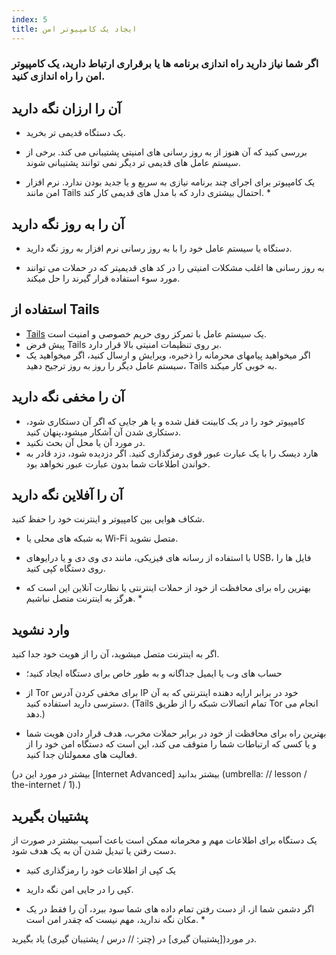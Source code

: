 ```yaml
---
index: 5
title: ایجاد یک کامپیوتر امن
---
```

### اگر شما نیاز دارید راه اندازی برنامه ها یا برقراری ارتباط دارید، یک کامپیوتر امن را راه اندازی کنید.

## آن را ارزان نگه دارید

*   یک دستگاه قدیمی تر بخرید.
*   بررسی کنید که آن هنوز از به روز رسانی های امنیتی پشتیبانی می کند. برخی از سیستم عامل های قدیمی تر دیگر نمی توانند پشتیبانی شوند.

* یک کامپیوتر برای اجرای چند برنامه نیازی به سریع و یا جدید بودن ندارد. نرم افزار امن مانند Tails احتمال بیشتری دارد که با مدل های قدیمی کار کند. *

## آن را به روز نگه دارید

*   دستگاه یا سیستم عامل خود را با به روز رسانی نرم افزار به روز نگه دارید.

* به روز رسانی ها اغلب مشکلات امنیتی را در کد های قدیمیتر که در حملات می توانند مورد سوء استفاده قرار گیرند را حل میکند.

## استفاده از Tails

* [Tails](https://tails.boum.org/) یک سیستم عامل با تمرکز روی حریم خصوصی و امنیت است.
* پیش فرض Tails بر روی تنظیمات امنیتی بالا قرار دارد.
* اگر میخواهید پیامهای محرمانه را ذخیره، ویرایش و ارسال کنید، اگر میخواهید یک سیستم عامل دیگر را روز به روز ترجیح دهید، Tails به خوبی کار میکند.

## آن را مخفی نگه دارید

*   کامپیوتر خود را در یک کابینت قفل شده و یا هر جایی که اگر آن دستکاری شود، دستکاری شدن آن آشکار میشود،پنهان کنید.
*  در مورد آن یا محل آن بحث نکنید.
*   هارد دیسک را با یک عبارت عبور قوی رمزگذاری کنید. اگر دزدیده شود، دزد قادر به خواندن اطلاعات شما بدون عبارت عبور نخواهد بود.

## آن را آفلاین نگه دارید

شکاف هوایی بین کامپیوتر و اینترنت خود را حفظ کنید.

*   به شبکه های محلی یا Wi-Fi متصل نشوید.
*  با استفاده از رسانه های فیزیکی، مانند دی وی دی و یا درایوهای USB، فایل ها را روی دستگاه کپی کنید.

* بهترین راه برای محافظت از خود از حملات اینترنتی یا نظارت آنلاین این است که هرگز به اینترنت متصل نباشیم. *

## وارد نشوید

اگر به اینترنت متصل میشوید، آن را از هویت خود جدا کنید.

*   حساب های وب یا ایمیل جداگانه و به طور خاص برای دستگاه ایجاد کنید؛
*   از Tor برای مخفی کردن آدرس IP خود در برابر ارایه دهنده اینترنتی که به آن دسترسی دارید استفاده کنید. (Tails تمام اتصالات شبکه را از طریق Tor انجام می دهد.)

* بهترین راه برای محافظت از خود در برابر حملات مخرب، هدف قرار دادن هویت شما و یا کسی که ارتباطات شما را متوقف می کند، این است که دستگاه امن خود را از فعالیت های معمولتان جدا کنید.

(بیشتر در مورد این در [Internet Advanced] بیشتر بدانید (umbrella: // lesson / the-internet / 1).)

## پشتیبان بگیرید

یک دستگاه برای اطلاعات مهم و محرمانه ممکن است باعث آسیب بیشتر در صورت از دست رفتن یا تبدیل شدن آن به یک هدف شود.

*   یک کپی از اطلاعات خود را رمزگذاری کنید
*   کپی را در جایی امن نگه دارید.

* اگر دشمن شما از، از دست رفتن تمام داده های شما سود ببرد، آن را فقط در یک مکان نگه ندارید، مهم نیست که چقدر امن است. *

در مورد([پشتیبان گیری] در (چتر: // درس / پشتیبان گیری) یاد بگیرید.